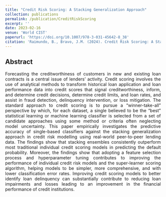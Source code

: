 ```yaml
---
title: "Credit Risk Scoring: A Stacking Generalization Approach"
collection: publications
permalink: /publication/CreditRiskScoring
excerpt: ''
date: 2023-02-16
venue: 'World CIST'
paperurl: 'https://doi.org/10.1007/978-3-031-45642-8_38'
citation: 'Raimundo, B., Bravo, J.M. (2024). Credit Risk Scoring: A Stacking Generalization Approach. In: Rocha, A., Adeli, H., Dzemyda, G., Moreira, F., Colla, V. (eds) Information Systems and Technologies. WorldCIST 2023. Lecture Notes in Networks and Systems, vol 799. Springer, Cham.'
---
```


<body>
  <div style="text-align: justify;">
    <h2>Abstract</h2>
    <p>Forecasting the creditworthiness of customers in new and existing loan contracts is a central issue of lenders’ activity. Credit scoring involves the use of analytical methods to transform historical loan application and loan performance data into credit scores that signal creditworthiness, inform, and determine credit decisions, determine credit limits, and loan rates, and assist in fraud detection, delinquency intervention, or loss mitigation. The standard approach to credit scoring is to pursue a “winner-take-all” perspective by which, for each dataset, a single believed to be the “best” statistical learning or machine learning classifier is selected from a set of candidate approaches using some method or criteria often neglecting model uncertainty. This paper empirically investigates the predictive accuracy of single-based classifiers against the stacking generalization approach in credit risk modelling using real-world peer-to-peer lending data. The findings show that stacking ensembles consistently outperform most traditional individual credit scoring models in predicting the default probability. Moreover, the findings show that adopting a feature selection process and hyperparameter tuning contributes to improving the performance of individual credit risk models and the super-learner scoring algorithm, helping models to be simpler, more comprehensive, and with lower classification error rates. Improving credit scoring models to better identify loan delinquency can substantially contribute to reducing loan impairments and losses leading to an improvement in the financial performance of credit institutions.</p>
  </div>
</body>
